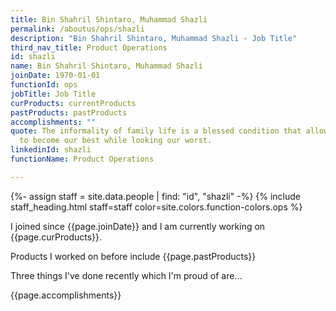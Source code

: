 ```yaml
---
title: Bin Shahril Shintaro, Muhammad Shazli
permalink: /aboutus/ops/shazli
description: "Bin Shahril Shintaro, Muhammad Shazli - Job Title"
third_nav_title: Product Operations
id: shazli
name: Bin Shahril Shintaro, Muhammad Shazli
joinDate: 1970-01-01
functionId: ops
jobTitle: Job Title
curProducts: currentProducts
pastProducts: pastProducts
accomplishments: ""
quote: The informality of family life is a blessed condition that allows us all
  to become our best while looking our worst.
linkedinId: shazli
functionName: Product Operations

---
```


{%- assign staff = site.data.people | find: "id", "shazli" -%}
{% include staff_heading.html staff=staff color=site.colors.function-colors.ops %}

<p>I joined since {{page.joinDate}} and I am currently working on {{page.curProducts}}.</p>

<p>Products I worked on before include {{page.pastProducts}}</p>

<p>Three things I've done recently which I'm proud of are...</p>
{{page.accomplishments}}
